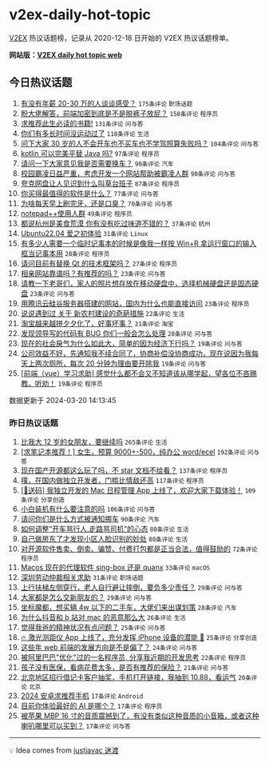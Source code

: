 # v2ex-daily-hot-topic

[V2EX](https://www.v2ex.com/) 热议话题榜，记录从 2020-12-18 日开始的 V2EX 热议话题榜单。

**网站版：[V2EX daily hot topic web](https://boojack.github.io/v2ex-daily-hot-topic-web/)**

## 今日热议话题

<!-- TODAY BEGIN -->

1. [有没有年薪 20-30 万的人谈谈感受？](https://www.v2ex.com/t/1025322) `175条评论` `职场话题`
1. [盼大佬解答，前端加密到底是不是脱裤子放屁？](https://www.v2ex.com/t/1025454) `158条评论` `程序员`
1. [求推荐此生必读的书籍!](https://www.v2ex.com/t/1025266) `131条评论` `问与答`
1. [你们有多长时间没运动过了](https://www.v2ex.com/t/1025312) `118条评论` `生活`
1. [问下大家 30 岁的人不会开车也不买车也不学驾照算失败吗？](https://www.v2ex.com/t/1025457) `104条评论` `问与答`
1. [kotlin 可以完美平替 Java 吗?](https://www.v2ex.com/t/1025262) `97条评论` `程序员`
1. [请问一下大家意见我是否需要换车？](https://www.v2ex.com/t/1025275) `90条评论` `汽车`
1. [校园霸凌日益严重，考虑开发一个网站帮助被霸凌人群](https://www.v2ex.com/t/1025332) `90条评论` `问与答`
1. [夸克网盘让人见识到什么叫草台班子](https://www.v2ex.com/t/1025341) `87条评论` `程序员`
1. [你买得最值得的软件是什么？](https://www.v2ex.com/t/1025405) `77条评论` `问与答`
1. [为啥每天早上刷完牙，还是口臭？](https://www.v2ex.com/t/1025273) `70条评论` `问与答`
1. [notepad++使用人群](https://www.v2ex.com/t/1025479) `49条评论` `程序员`
1. [都说杭州是美食荒漠 你有没有吃过味道不错的？](https://www.v2ex.com/t/1025462) `37条评论` `杭州`
1. [Ubuntu22.04 爱之初体验](https://www.v2ex.com/t/1025370) `31条评论` `Linux`
1. [有多少人需要一个临时记事本的时候是像我一样按 Win+R 拿运行窗口的输入框当记事本用](https://www.v2ex.com/t/1025387) `28条评论` `程序员`
1. [请问目前有替换 Qt 的技术框架吗？](https://www.v2ex.com/t/1025260) `27条评论` `程序员`
1. [相亲网站靠谱吗？有推荐的吗？](https://www.v2ex.com/t/1025497) `23条评论` `问与答`
1. [请教一下老哥们，家人的照片想存放在移动硬盘中，选择机械硬盘还是固态硬盘](https://www.v2ex.com/t/1025480) `23条评论` `问与答`
1. [用腾讯云硅谷服务器搭建的网站，国内为什么也能直接访问](https://www.v2ex.com/t/1025265) `23条评论` `程序员`
1. [说说遇到过 关于 新农村建设的奇葩措施](https://www.v2ex.com/t/1025290) `22条评论` `生活`
1. [淘宝越来越拼夕夕化了，好事坏事？](https://www.v2ex.com/t/1025261) `21条评论` `淘宝`
1. [发现领导写的代码有 BUG 你们一般会怎么处理](https://www.v2ex.com/t/1025439) `20条评论` `问与答`
1. [现在的社会戾气为什么如此大，简单的因为经济下行吗？](https://www.v2ex.com/t/1025461) `19条评论` `问与答`
1. [公司效益不好，先通知我不续合同了，协商补偿没协商成功，现在说因为我每天上两次厕所，每次 20 分钟为理由要开除我](https://www.v2ex.com/t/1025391) `19条评论` `问与答`
1. [[前端（vue）学习求助] 感觉什么都不会又不知道该从哪学起，望各位不吝赐教。听劝！](https://www.v2ex.com/t/1025253) `19条评论` `程序员`

数据更新于 2024-03-20 14:13:45

<!-- TODAY END -->

### 昨日热议话题

<!-- YESTERDAY BEGIN -->

1. [比我大 12 岁的女朋友，要继续吗](https://www.v2ex.com/t/1024951) `265条评论` `生活`
1. [[求笔记本推荐！] 女生，预算 9000+-500，纯办公 word/ecel](https://www.v2ex.com/t/1024975) `192条评论` `问与答`
1. [现在国产开源都这么玩了吗，不 star 文档不给看？](https://www.v2ex.com/t/1024935) `137条评论` `程序员`
1. [噗，在国内做独立开发者，门槛比情敌还高](https://www.v2ex.com/t/1025007) `117条评论` `程序员`
1. [[🎁送码] 我独立开发的 Mac 日程管理 App 上线了，欢迎大家下载体验！](https://www.v2ex.com/t/1024956) `109条评论` `分享创造`
1. [小白装机有什么要注意的吗](https://www.v2ex.com/t/1024917) `106条评论` `问与答`
1. [请问你们是什么方式被通知挪车](https://www.v2ex.com/t/1024932) `90条评论` `汽车`
1. [如何调整“开车骂行人,走路骂司机”的心态](https://www.v2ex.com/t/1024924) `80条评论` `生活`
1. [自己做房东了才发现小区人脸识别的妙处](https://www.v2ex.com/t/1024995) `80条评论` `生活`
1. [对开源软件售卖、倒卖、骗赞、付费打包都是正当合法，值得鼓励的](https://www.v2ex.com/t/1024977) `72条评论` `程序员`
1. [Macos 现在的代理软件 sing-box 还是 quanx](https://www.v2ex.com/t/1025167) `33条评论` `macOS`
1. [深圳劳动仲裁相关求助](https://www.v2ex.com/t/1025128) `31条评论` `职场话题`
1. [上行扶梯左侧穿行，老人自行避让摔倒，要负多少责任？](https://www.v2ex.com/t/1025156) `29条评论` `问与答`
1. [大家都是怎么交新朋友的？](https://www.v2ex.com/t/1025029) `29条评论` `问与答`
1. [坐标魔都，想买辆 4w 以下的二手车，大佬们来出谋划策](https://www.v2ex.com/t/1025080) `28条评论` `汽车`
1. [为什么抖音和 b 站对 mac 的恶意那么大](https://www.v2ex.com/t/1025014) `26条评论` `生活`
1. [觉得我爸的精神状况有点问题？](https://www.v2ex.com/t/1025022) `25条评论` `问与答`
1. [🔥 激光测距仪 App 上线了，充分发挥 iPhone 设备的潜能 🤯](https://www.v2ex.com/t/1024911) `25条评论` `分享创造`
1. [这些年 web 前端的发展方向是不是偏了？](https://www.v2ex.com/t/1024973) `24条评论` `问与答`
1. [被阿里巴巴"优化"过的一名程序员, 分享我近期的开发思考](https://www.v2ex.com/t/1025129) `22条评论` `程序员`
1. [孩子没有医保，看病花费太多，是否有推荐的保险？](https://www.v2ex.com/t/1025089) `21条评论` `问与答`
1. [北京地区招行借记卡客户抽奖，手机打开链接，我抽到 10.88，看运气](https://www.v2ex.com/t/1025040) `20条评论` `北京`
1. [2024 安卓求推荐手机](https://www.v2ex.com/t/1025136) `17条评论` `Android`
1. [目前你体验最好的 AI 是哪个？](https://www.v2ex.com/t/1025115) `17条评论` `程序员`
1. [被苹果 MBP 16 寸的音质震撼到了，有没有类似这种音质的小音箱，或者这种喇叭哪里可以买到？](https://www.v2ex.com/t/1025073) `17条评论` `问与答`

<!-- YESTERDAY END -->

---

💡 Idea comes from [justjavac 迷渡](https://github.com/justjavac/)
